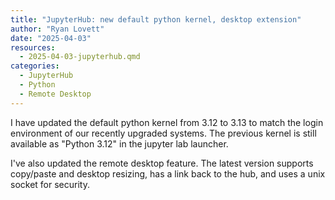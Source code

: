 ```yaml
---
title: "JupyterHub: new default python kernel, desktop extension"
author: "Ryan Lovett"
date: "2025-04-03"
resources:
  - 2025-04-03-jupyterhub.qmd
categories:
  - JupyterHub
  - Python
  - Remote Desktop
---
```


I have updated the default python kernel from 3.12 to 3.13 to match the login environment of our recently upgraded systems. The previous kernel is still available as "Python 3.12" in the jupyter lab launcher.

I've also updated the remote desktop feature. The latest version supports copy/paste and desktop resizing, has a link back to the hub, and uses a unix socket for security.
